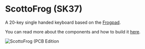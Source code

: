 # ScottoFrog (SK37)

A 20-key single handed keyboard based on the [Frogpad](http://frogpad.com).

You can read more about the components and how to build it [here](https://scottokeebs.com/blogs/macropads/scottofrog-PCB-macropad).

![ScottoFrog (PCB Edition](https://github.com/user-attachments/assets/82875913-507a-4a7b-860a-1611f7b2cf39)
